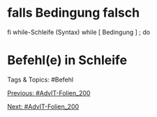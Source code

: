   # falls  Bedingung  falsch
fi
while-Schleife (Syntax)
while  [ Bedingung  ] ; do
  # Befehl(e)  in Schleife

   Tags & Topics:
   #Befehl

[Previous: #AdvIT-Folien_200](AdvIT-Folien_200.md)

[Next: #AdvIT-Folien_200](AdvIT-Folien_200.md)